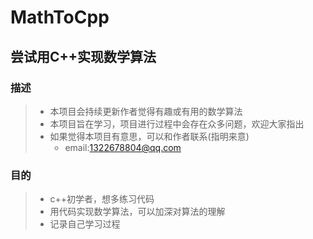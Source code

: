 # MathToCpp

## 尝试用C++实现数学算法

### 描述
>
> * 本项目会持续更新作者觉得有趣或有用的数学算法
> * 本项目旨在学习，项目进行过程中会存在众多问题，欢迎大家指出
> * 如果觉得本项目有意思，可以和作者联系(指明来意)
>   * email:<1322678804@qq.com>

### 目的
>
> * c++初学者，想多练习代码
> * 用代码实现数学算法，可以加深对算法的理解
> * 记录自己学习过程
